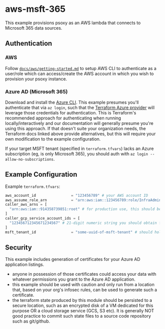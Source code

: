 # aws-msft-365

This example provisions psoxy as an AWS lambda that connects to Microsoft 365 data sources.

## Authentication

### AWS
Follow [`docs/aws/getting-started.md`](../../../docs/aws/getting-started.md) to setup AWS CLI to
authenticate as a user/role which can access/create the AWS account in which you wish to provision
your psoxy instance.

### Azure AD (Microsoft 365)
Download and install the [Azure CLI](https://docs.microsoft.com/en-us/cli/azure/install-azure-cli).
This example presumes you'll authenticate that via `az login`, such that the [Terraform Azure
provider](https://registry.terraform.io/providers/hashicorp/azuread/latest/docs) will leverage those
credentials for authentication. This is Terraform's recommended approach for authenticating when
running locally/interactively and our documentation will generally presume you're using this
approach.  If that doesn't suite your organization needs, the Terraform docs linked above provide
alternatives, but this will require your own modification to the example configuration.

If your target MSFT tenant (specified in `terraform.tfvars`) lacks an Azure subscription (eg, is
only Microsoft 365), you should auth with `az login --allow-no-subscriptions`.


## Example Configuration

Example `terraform.tfvars`:
```terraform
aws_account_id                = "123456789" # your AWS account ID
aws_assume_role_arn           = "arn:aws:iam::123456789:role/InfraAdmin" # sufficiently privileged role within your AWS account to provision necessary infra
caller_aws_arns = [
  "arn:aws:iam::914358739851:root" # for production use, this should be Worklytics' AWS account; for testing, it can be your own AWS account
]
caller_gcp_service_account_ids = [
  "123456712345671234567" # 21-digit numeric string you should obtain from Worklytics
]
msft_tenant_id                = "some-uuid-of-msft-tenant" # should hold your Microsoft 365 instance
```


## Security

This example includes generation of certificates for your Azure AD application listings.
   - anyone in possession of those certificates could access your data with whatever permissions you
     grant to the Azure AD application.
   - this example should be used with caution and only run from a location that, based on your
     org's infosec rules, can be used to generate such a certificate.
   - the terraform state produced by this module should be persisted to a secure location, such as
     an encrypted disk of a VM dedicated for this purpose OR a cloud storage service (GCS, S3 etc).
     It is generally NOT good practice to commit such state files to a source code repository such
     as git/github.


